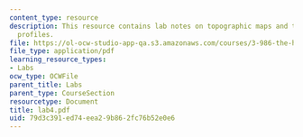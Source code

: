 ```yaml
---
content_type: resource
description: This resource contains lab notes on topographic maps and topographical
  profiles.
file: https://ol-ocw-studio-app-qa.s3.amazonaws.com/courses/3-986-the-human-past-introduction-to-archaeology-fall-2006/79d3c391ed74eea29b862fc76b52e0e6_lab4.pdf
file_type: application/pdf
learning_resource_types:
- Labs
ocw_type: OCWFile
parent_title: Labs
parent_type: CourseSection
resourcetype: Document
title: lab4.pdf
uid: 79d3c391-ed74-eea2-9b86-2fc76b52e0e6
---
```

